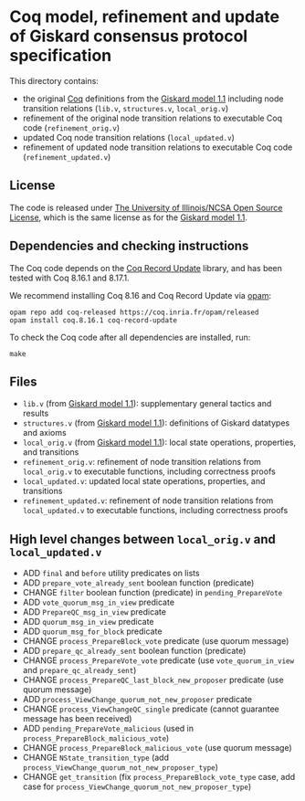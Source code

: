 # Coq model, refinement and update of Giskard consensus protocol specification

This directory contains:

- the original [Coq](https://coq.inria.fr) definitions from the [Giskard model 1.1](https://github.com/runtimeverification/giskard-verification) including node transition relations (`lib.v`, `structures.v`, `local_orig.v`)
- refinement of the original node transition relations to executable Coq code (`refinement_orig.v`)
- updated Coq node transition relations (`local_updated.v`)
- refinement of updated node transition relations to executable Coq code (`refinement_updated.v`)

## License

The code is released under
[The University of Illinois/NCSA Open Source License](https://opensource.org/license/uoi-ncsa-php/),
which is the same license as for the
[Giskard model 1.1](https://github.com/runtimeverification/giskard-verification).

## Dependencies and checking instructions

The Coq code depends on the
[Coq Record Update](https://github.com/tchajed/coq-record-update)
library, and has been tested with Coq 8.16.1 and 8.17.1.

We recommend installing Coq 8.16 and Coq Record Update
via [opam](http://opam.ocaml.org/doc/Install.html):
```shell
opam repo add coq-released https://coq.inria.fr/opam/released
opam install coq.8.16.1 coq-record-update
```

To check the Coq code after all dependencies are installed, run:
```shell
make
```

## Files

- `lib.v` (from [Giskard model 1.1](https://github.com/runtimeverification/giskard-verification/releases/tag/v1.1)): supplementary general tactics and results
- `structures.v` (from [Giskard model 1.1](https://github.com/runtimeverification/giskard-verification/releases/tag/v1.1)): definitions of Giskard datatypes and axioms
- `local_orig.v` (from [Giskard model 1.1](https://github.com/runtimeverification/giskard-verification/releases/tag/v1.1)): local state operations, properties, and transitions
- `refinement_orig.v`: refinement of node transition relations from `local_orig.v` to executable functions, including correctness proofs
- `local_updated.v`: updated local state operations, properties, and transitions
- `refinement_updated.v`: refinement of node transition relations from `local_updated.v` to executable functions, including correctness proofs

## High level changes between `local_orig.v` and `local_updated.v`

- ADD `final` and `before` utility predicates on lists
- ADD `prepare_vote_already_sent` boolean function (predicate)
- CHANGE `filter` boolean function (predicate) in `pending_PrepareVote`
- ADD `vote_quorum_msg_in_view` predicate
- ADD `PrepareQC_msg_in_view` predicate
- ADD `quorum_msg_in_view` predicate
- ADD `quorum_msg_for_block` predicate
- CHANGE `process_PrepareBlock_vote` predicate (use quorum message)
- ADD `prepare_qc_already_sent` boolean function (predicate)
- CHANGE `process_PrepareVote_vote` predicate (use `vote_quorum_in_view` and `prepare_qc_already_sent`)
- CHANGE `process_PrepareQC_last_block_new_proposer` predicate (use quorum message)
- ADD `process_ViewChange_quorum_not_new_proposer` predicate
- CHANGE `process_ViewChangeQC_single` predicate (cannot guarantee message has been received)
- ADD `pending_PrepareVote_malicious` (used in `process_PrepareBlock_malicious_vote`)
- CHANGE `process_PrepareBlock_malicious_vote` (use quorum message)
- CHANGE `NState_transition_type` (add `process_ViewChange_quorum_not_new_proposer_type`)
- CHANGE `get_transition` (fix `process_PrepareBlock_vote_type` case, add case for `process_ViewChange_quorum_not_new_proposer_type`)
